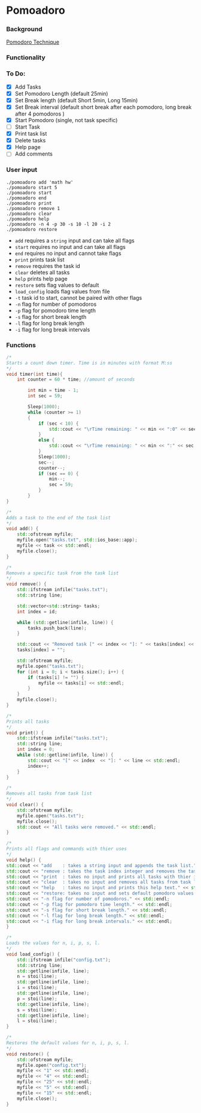 # Pomoadoro
### Background

[Pomodoro Technique](https://github.com/adoante/Pomoadoro/blob/main/Pomodoro%20Technique.md)
### Functionality

### To Do:

- [x] Add Tasks
- [x] Set Pomodoro Length (default 25min)
- [x] Set Break length (default Short 5min, Long 15min)
- [x] Set Break interval (default short break after each pomodoro, long break after 4 pomodoros )
- [x] Start Pomodoro (single, not task specific)
- [ ] Start Task
- [x] Print task list
- [x] Delete tasks
- [x] Help page
- [ ] Add comments
### User input

```
./pomoadoro add 'math hw'
./pomoadoro start 5
./pomoadoro start
./pomoadoro end
./pomoadoro print
./pomoadoro remove 1
./pomoadoro clear
./pomoadoro help
./pomoadoro -n 4 -p 30 -s 10 -l 20 -i 2
./pomoadoro restore
```

- `add` requires a `string` input and can take all flags
- `start` requires no input and can take all flags
- `end` requires no input and cannot take flags
- `print` prints task list
- `remove` requires the task id
- `clear` deletes all tasks
- `help` prints help page
- `restore` sets flag values to default
- `load_config` loads flag values from file
- `-t` task id to start, cannot be paired with other flags
- `-n` flag for number of pomodoros
- `-p` flag for pomodoro time length
- `-s` flag for short break length
- `-l` flag for long break length
- `-i` flag for long break intervals
### Functions

```c++
/*
Starts a count down timer. Time is in minutes with format M:ss
*/
void timer(int time){
	int counter = 60 * time; //amount of seconds

		int min = time - 1;
		int sec = 59;

	    Sleep(1000);
	    while (counter >= 1)
	    {
	        if (sec < 10) {
				std::cout << "\rTime remaining: " << min << ":0" << sec  << std::flush;
			}
			else {
				std::cout << "\rTime remaining: " << min << ":" << sec  << std::flush;
			}
	        Sleep(1000);
			sec--;
	        counter--;
			if (sec == 0) {
				min--;
				sec = 59;
			}
	    }
}
```

```c++
/*
Adds a task to the end of the task list
*/
void add() {
	std::ofstream myfile;
	myfile.open("tasks.txt", std::ios_base::app);
	myfile << task << std::endl;
	myfile.close();
}
```

```c++
/*
Removes a specific task from the task list
*/
void remove() {
	std::ifstream infile("tasks.txt");
	std::string line;

	std::vector<std::string> tasks;
	int index = id;

	while (std::getline(infile, line)) {
		tasks.push_back(line);
	}

	std::cout << "Removed task [" << index << "]: " << tasks[index] << std::endl;
	tasks[index] = "";

	std::ofstream myfile;
	myfile.open("tasks.txt");
	for (int i = 0; i < tasks.size(); i++) {
		if (tasks[i] != "") {
			myfile << tasks[i] << std::endl;
		}
	}
	myfile.close();
}
```

```c++
/*
Prints all tasks
*/
void print() {
	std::ifstream infile("tasks.txt");
	std::string line;
	int index = 0;
	while (std::getline(infile, line)) {
		std::cout << "[" << index  << "]: " << line << std::endl;
		index++;
	}
}
```

```c++
/*
Removes all tasks from task list
*/
void clear() {
	std::ofstream myfile;
	myfile.open("tasks.txt");
	myfile.close();
	std::cout << "All tasks were removed." << std::endl;
}
```

```c++
/*
Prints all flags and commands with thier uses
*/
void help() {
std::cout << "add    : takes a string input and appends the task list." << std::endl;
std::cout << "remove : takes the task index integer and removes the task from task list." << std::endl;
std::cout << "print  : takes no input and prints all tasks with thier index." << std::endl;
std::cout << "clear  : takes no input and removes all tasks from task list file." << std::endl;
std::cout << "help   : takes no input and prints this help text." << std::endl;
std::cout << "restore: takes no input and sets default pomodoro values." << std::endl;
std::cout << "-n flag for number of pomodoros." << std::endl;
std::cout << "-p flag for pomodoro time length." << std::endl;
std::cout << "-s flag for short break length." << std::endl;
std::cout << "-l flag for long break length." << std::endl;
std::cout << "-i flag for long break intervals." << std::endl;
}
```

```c++
/*
Loads the values for n, i, p, s, l.
*/
void load_config() {
	std::ifstream infile("config.txt");
	std::string line;
	std::getline(infile, line);
	n = stoi(line);
	std::getline(infile, line);
	i = stoi(line);
	std::getline(infile, line);
	p = stoi(line);
	std::getline(infile, line);
	s = stoi(line);
	std::getline(infile, line);
	l = stoi(line);
}
```

```c++
/*
Restores the default values for n, i, p, s, l.
*/
void restore() {
	std::ofstream myfile;
	myfile.open("config.txt");
	myfile << "1" << std::endl;
	myfile << "4" << std::endl;
	myfile << "25" << std::endl;
	myfile << "5" << std::endl;
	myfile << "15" << std::endl;
	myfile.close();
}
```
